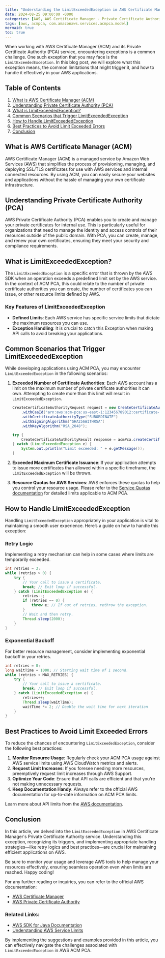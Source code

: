 ```yaml
---
title: "Understanding the LimitExceededException in AWS Certificate Manager - Private Certificate Authority"
date: 2024-08-25 09:00:00 -0000
categories: [AWS, AWS Certificate Manager - Private Certificate Authority]
tags: [aws, acmpca, com.amazonaws.services.acmpca.model]
mermaid: true
toc: true
---
```



When working with AWS Certificate Manager (ACM) and its Private Certificate Authority (PCA) service, encountering exceptions is a common challenge. One such exception that you may face is the `LimitExceededException`. In this blog post, we will explore what this exception means, the common limitations that might trigger it, and how to handle it effectively in your AWS applications.

## Table of Contents

1. [What is AWS Certificate Manager (ACM)](#what-is-aws-certificate-manager-acm)
2. [Understanding Private Certificate Authority (PCA)](#understanding-private-certificate-authority-pca)
3. [What is LimitExceededException?](#what-is-limitexceededexception)
4. [Common Scenarios that Trigger LimitExceededException](#common-scenarios-that-trigger-limitexceededexception)
5. [How to Handle LimitExceededException](#how-to-handle-limitexceededexception)
6. [Best Practices to Avoid Limit Exceeded Errors](#best-practices-to-avoid-limit-exceeded-errors)
7. [Conclusion](#conclusion)

## What is AWS Certificate Manager (ACM)

AWS Certificate Manager (ACM) is a managed service by Amazon Web Services (AWS) that simplifies the process of provisioning, managing, and deploying SSL/TLS certificates for use with AWS services and internal connected resources. By using ACM, you can easily secure your websites and applications without the hassle of managing your own certificate infrastructure.

## Understanding Private Certificate Authority (PCA)

AWS Private Certificate Authority (PCA) enables you to create and manage your private certificates for internal use. This is particularly useful for organizations that need to manage the identity and access controls of their resources outside of the public domain. With PCA, you can create, manage, and renew your own certificates, ensuring they meet your security and compliance requirements.

## What is LimitExceededException?

The `LimitExceededException` is a specific error that is thrown by the AWS SDK when an operation exceeds a predefined limit set by the AWS service. In the context of ACM PCA, this could relate to the number of private certificate authorities you can create, the number of certificates you can issue, or other resource limits defined by AWS.

### Key Features of LimitExceededException

- **Defined Limits**: Each AWS service has specific service limits that dictate the maximum resources you can use.
- **Exception Handling**: It is crucial to catch this Exception when making API calls to avoid breaking your applications.

## Common Scenarios that Trigger LimitExceededException

While developing applications using ACM PCA, you may encounter `LimitExceededException` in the following scenarios:

1. **Exceeded Number of Certificate Authorities**:
   Each AWS account has a limit on the maximum number of private certificate authorities it can own. Attempting to create more than this limit will result in `LimitExceededException`.

   ```java
   CreateCertificateAuthorityRequest request = new CreateCertificateAuthorityRequest()
       .withCaaId("arn:aws:acm-pca:us-east-1:123456789012:certificate-authority/12345678-1234-1234-1234-123456789012")
       .withCertificateAuthorityType("SUBORDINATE")
       .withSigningAlgorithm("SHA256WITHRSA")
       .withKeyAlgorithm("RSA_2048");

   try {
       CreateCertificateAuthorityResult response = acmPca.createCertificateAuthority(request);
   } catch (LimitExceededException e) {
       System.out.println("Limit exceeded: " + e.getMessage());
   }
   ```

2. **Exceeded Maximum Certificate Issuance**:
   If your application attempts to issue more certificates than allowed within a specific timeframe, the `LimitExceededException` will be thrown.

3. **Resource Quotas for AWS Services**:
   AWS enforces these quotas to help you control your resource usage. Please refer to the [Service Quotas documentation](https://docs.aws.amazon.com/servicequotas/latest/userguide/sq-services.html) for detailed limits applicable to ACM PCA.

## How to Handle LimitExceededException

Handling `LimitExceededException` appropriately in your application is vital to maintaining a smooth user experience. Here’s a guide on how to handle this exception:

### Retry Logic

Implementing a retry mechanism can help in some cases where limits are temporarily exceeded.

```java
int retries = 3;
while (retries > 0) {
    try {
        // Your call to issue a certificate.
        break; // Exit loop if successful.
    } catch (LimitExceededException e) {
        retries--;
        if (retries == 0) {
            throw e; // If out of retries, rethrow the exception.
        }
        // Wait and then retry.
        Thread.sleep(2000);
    }
}
```

### Exponential Backoff

For better resource management, consider implementing exponential backoff in your retries.

```java
int retries = 0;
long waitTime = 1000; // Starting wait time of 1 second.
while (retries < MAX_RETRIES) {
    try {
        // Your call to issue a certificate.
        break; // Exit loop if successful.
    } catch (LimitExceededException e) {
        retries++;
        Thread.sleep(waitTime);
        waitTime *= 2; // Double the wait time for next iteration
    }
}
```

## Best Practices to Avoid Limit Exceeded Errors

To reduce the chances of encountering `LimitExceededException`, consider the following best practices:

1. **Monitor Resource Usage**: Regularly check your ACM PCA usage against AWS service limits using AWS CloudWatch metrics and alerts.
2. **Request Limit Increases**: If you foresee needing more resources, preemptively request limit increases through AWS Support.
3. **Optimize Your Code**: Ensure that API calls are efficient and that you’re not making unnecessary requests.
4. **Keep Documentation Handy**: Always refer to the official AWS documentation for up-to-date information on ACM PCA limits.

Learn more about API limits from the [AWS documentation](https://docs.aws.amazon.com/acm-pca/latest/userguide/PCALimit.html).

## Conclusion

In this article, we delved into the `LimitExceededException` in AWS Certificate Manager's Private Certificate Authority service. Understanding this exception, recognizing its triggers, and implementing appropriate handling strategies—like retry logics and best practices—are crucial for maintaining efficient applications on AWS.

Be sure to monitor your usage and leverage AWS tools to help manage your resources effectively, ensuring seamless operation even when limits are reached. Happy coding!

For any further reading or inquiries, you can refer to the official AWS documentation:
- [AWS Certificate Manager](https://aws.amazon.com/certificate-manager/)
- [AWS Private Certificate Authority](https://aws.amazon.com/certificate-manager/private-certificate-authority/)

### Related Links:
- [AWS SDK for Java Documentation](https://docs.aws.amazon.com/sdk-for-java/latest/developer-guide/home.html)
- [Understanding AWS Service Limits](https://docs.aws.amazon.com/general/latest/gr/aws_service_limits.html) 

By implementing the suggestions and examples provided in this article, you can effectively navigate the challenges associated with `LimitExceededException` in AWS ACM PCA.